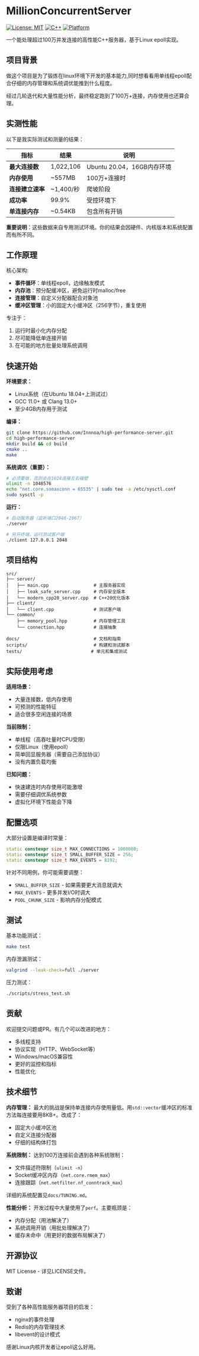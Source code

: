 # MillionConcurrentServer

[![License: MIT](https://img.shields.io/badge/License-MIT-yellow.svg)](https://opensource.org/licenses/MIT)
[![C++](https://img.shields.io/badge/C%2B%2B-20-blue.svg)](https://isocpp.org/)
[![Platform](https://img.shields.io/badge/platform-Linux-lightgrey.svg)](https://www.linux.org/)

一个能处理超过100万并发连接的高性能C++服务器，基于Linux epoll实现。

## 项目背景

做这个项目是为了锻炼在linux环境下开发的基本能力,同时想看看用单线程epoll配合仔细的内存管理和系统调优能推到什么程度。

经过几轮迭代和大量性能分析，最终稳定跑到了100万+连接，内存使用也还算合理。

## 实测性能

以下是我实际测试和测量的结果：

| 指标 | 结果 | 说明 |
|------|------|------|
| **最大连接数** | 1,022,106 | Ubuntu 20.04，16GB内存环境 |
| **内存使用** | ~557MB | 100万+连接时 |
| **连接建立速率** | ~1,400/秒 | 爬坡阶段 |
| **成功率** | 99.9% | 受控环境下 |
| **单连接内存** | ~0.54KB | 包含所有开销 |

**重要说明**：这些数据来自专用测试环境。你的结果会因硬件、内核版本和系统配置而有所不同。

## 工作原理

核心架构:

- **事件循环**：单线程epoll，边缘触发模式
- **内存池**：预分配缓冲区，避免运行时malloc/free
- **连接管理**：自定义分配器配合对象池
- **缓冲区管理**：小的固定大小缓冲区（256字节），重复使用

专注于：
1. 运行时最小化内存分配
2. 尽可能降低单连接开销  
3. 在可能的地方批量处理系统调用

## 快速开始

**环境要求：**
- Linux系统（在Ubuntu 18.04+上测试过）
- GCC 11.0+ 或 Clang 13.0+
- 至少4GB内存用于测试

**编译：**
```bash
git clone https://github.com/Innnoa/high-performance-server.git
cd high-performance-server
mkdir build && cd build
cmake ..
make 
```

**系统调优（重要）：**
```bash
# 必须要做，否则会在1024连接左右碰壁
ulimit -n 1048576
echo "net.core.somaxconn = 65535" | sudo tee -a /etc/sysctl.conf
sudo sysctl -p
```

**运行：**
```bash
# 启动服务器（监听端口2048-2067）
./server

# 另开终端，运行测试客户端
./client 127.0.0.1 2048
```

## 项目结构

```
src/
├── server/
│   ├── main.cpp                 # 主服务器实现
│   ├── leak_safe_server.cpp     # 内存安全版本
│   └── modern_cpp20_server.cpp  # C++20优化版本
├── client/
│   └── client.cpp               # 测试客户端
└── common/
    ├── memory_pool.hpp          # 内存管理工具
    └── connection.hpp           # 连接抽象

docs/                            # 文档和指南
scripts/                         # 构建和测试脚本  
tests/                          # 单元和集成测试
```

## 实际使用考虑

**适用场景：**
- 大量连接数，低内存使用
- 可预测的性能特征
- 适合很多空闲连接的场景

**当前限制：**
- 单线程（高吞吐量时CPU受限）
- 仅限Linux（使用epoll）
- 简单回显服务器（需要自己添加协议）
- 没有内置负载均衡

**已知问题：**
- 快速建连时内存使用可能激增
- 需要仔细调优系统参数
- 虚拟化环境下性能会下降

## 配置选项

大部分设置是编译时常量：

```cpp
static constexpr size_t MAX_CONNECTIONS = 1000000;
static constexpr size_t SMALL_BUFFER_SIZE = 256;
static constexpr size_t MAX_EVENTS = 8192;
```

针对不同用例，你可能需要调整：
- `SMALL_BUFFER_SIZE` - 如果需要更大消息就调大
- `MAX_EVENTS` - 更多并发I/O时调大
- `POOL_CHUNK_SIZE` - 影响内存分配模式

## 测试

基本功能测试：
```bash
make test
```

内存泄漏测试：
```bash
valgrind --leak-check=full ./server
```

压力测试：
```bash
./scripts/stress_test.sh
```

## 贡献

欢迎提交问题或PR。有几个可以改进的地方：

- 多线程支持
- 协议实现（HTTP、WebSocket等）
- Windows/macOS兼容性
- 更好的监控和指标
- 性能优化

## 技术细节

**内存管理：**
最大的挑战是保持单连接内存使用量低。用`std::vector`缓冲区的标准方法每连接要用8KB+。改成了：
- 固定大小缓冲区池
- 自定义连接分配器
- 仔细的结构体打包

**系统限制：**
达到100万连接前会遇到各种系统限制：
- 文件描述符限制（`ulimit -n`）
- Socket缓冲区内存（`net.core.rmem_max`）
- 连接跟踪（`net.netfilter.nf_conntrack_max`）

详细的系统配置见`docs/TUNING.md`。

**性能分析：**
开发过程中大量使用了`perf`。主要瓶颈是：
- 内存分配（用池解决了）
- 系统调用开销（用批处理解决了）
- 缓存未命中（用更好的数据布局解决了）

## 开源协议

MIT License - 详见LICENSE文件。

## 致谢

受到了各种高性能服务器项目的启发：
- nginx的事件处理
- Redis的内存管理技术
- libevent的设计模式

感谢Linux内核开发者让epoll这么好用。
